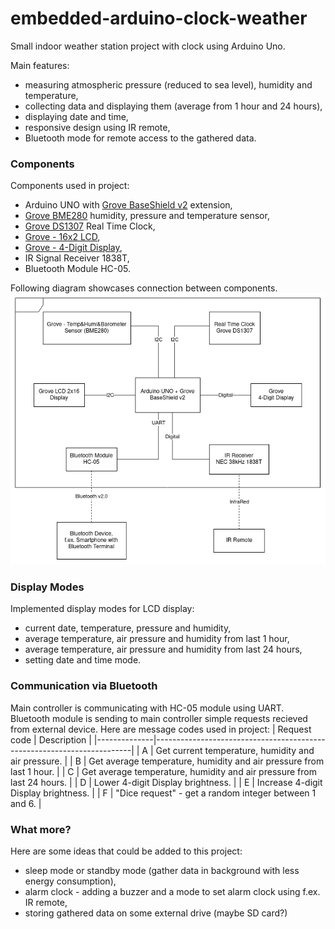 # embedded-arduino-clock-weather
Small indoor weather station project with clock using Arduino Uno.

Main features: 
* measuring atmospheric pressure (reduced to sea level), humidity and temperature,
* collecting data and displaying them (average from 1 hour and 24 hours),
* displaying date and time,
* responsive design using IR remote,
* Bluetooth mode for remote access to the gathered data.

### Components
Components used in project:
* Arduino UNO with [Grove BaseShield v2](https://wiki.seeedstudio.com/Base_Shield_V2/) extension,
* [Grove BME280](https://wiki.seeedstudio.com/Grove-Barometer_Sensor-BME280/#getting-started) humidity, pressure and temperature sensor,
* [Grove DS1307](https://wiki.seeedstudio.com/Grove-RTC/) Real Time Clock,
* [Grove - 16x2 LCD](https://wiki.seeedstudio.com/Grove-16x2_LCD_Series/),
* [Grove - 4-Digit Display](https://wiki.seeedstudio.com/Grove-4-Digit_Display/),
* IR Signal Receiver 1838T,
* Bluetooth Module HC-05.

Following diagram showcases connection between components.
![components diagram](/img/Embedded_Systems_Project.drawio.png)

### Display Modes

Implemented display modes for LCD display:
* current date, temperature, pressure and humidity,
* average temperature, air pressure and humidity from last 1 hour,
* average temperature, air pressure and humidity from last 24 hours,
* setting date and time mode.

### Communication via Bluetooth 

Main controller is communicating with HC-05 module using UART. Bluetooth module is sending to main controller simple requests recieved from external device. Here are message codes used in project:
| Request code | Description                                                            |
|--------------|------------------------------------------------------------------------|
|       A      | Get current temperature, humidity and air pressure.                    |
|       B      | Get average temperature, humidity and air pressure from last 1 hour.   |
|       C      | Get average temperature, humidity and air pressure from last 24 hours. |
|       D      | Lower 4-digit Display brightness.                                      |
|       E      | Increase 4-digit Display brightness.                                   |
|       F      | "Dice request" - get a random integer between 1 and 6.                 |

### What more?
Here are some ideas that could be added to this project:

* sleep mode or standby mode (gather data in background with less energy consumption),
* alarm clock - adding a buzzer and a mode to set alarm clock using f.ex. IR remote,
* storing gathered data on some external drive (maybe SD card?)